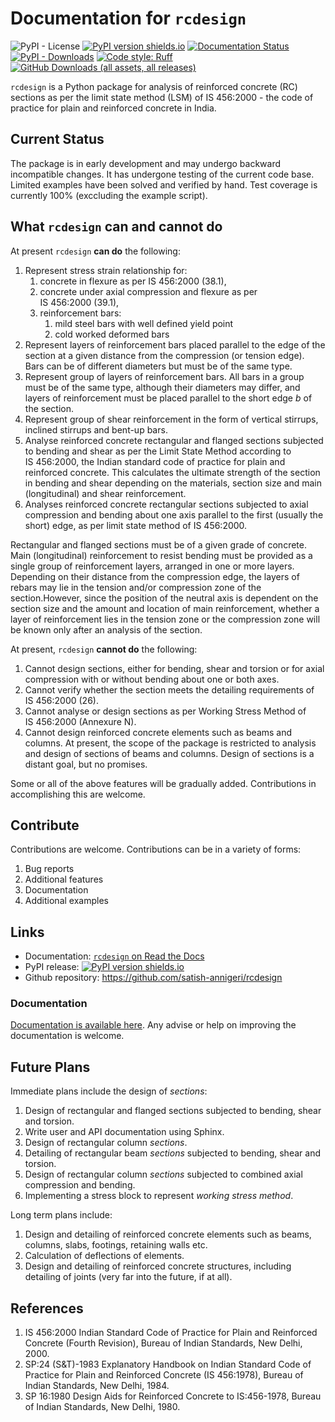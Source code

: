 # Documentation for `rcdesign`

<img alt="PyPI - License" src="https://img.shields.io/pypi/l/rcdesign"> [![PyPI version shields.io](https://img.shields.io/pypi/v/rcdesign)](https://pypi.python.org/pypi/rcdesign/) [![Documentation Status](https://readthedocs.org/projects/rcdesign/badge/?version=latest)](http://rcdesign.readthedocs.io/?badge=latest) [![PyPI - Downloads](https://img.shields.io/pypi/dm/rcdesign)](https://pypi.python.org/pypi/rcdesign/) [![Code style: Ruff](https://img.shields.io/badge/code%20style-Ruff-blue)](https://astral.sh/ruff) [![GitHub Downloads (all assets, all releases)](https://img.shields.io/github/downloads/satish-annigeri/rcdesign/total)
](https://github.com/satish-annigeri/rcdesign)

`rcdesign` is a Python package for analysis of reinforced concrete&nbsp;(RC) sections as per the limit state method&nbsp;(LSM) of IS&nbsp;456:2000 - the code of practice for plain and reinforced concrete in India.

## Current Status

The package is in early development and may undergo backward incompatible changes. It has undergone testing of the current code base. Limited examples have been solved and verified by hand. Test coverage is currently 100% (exccluding the example script).

## What `rcdesign` can and cannot do

At present `rcdesign` **can do** the following:

1. Represent stress strain relationship for:
    1. concrete in flexure as per IS&nbsp;456:2000&nbsp;(38.1),
    2. concrete under axial compression and flexure as per IS&nbsp;456:2000&nbsp;(39.1),
    2. reinforcement bars:
        1. mild steel bars with well defined yield point
        2. cold worked deformed bars
2. Represent layers of reinforcement bars placed parallel to the edge of the section at a given distance from the compression (or tension edge). Bars can be of different diameters but must be of the same type.
3. Represent group of layers of reinforcement bars. All bars in a group must be of the same type, although their diameters may differ, and layers of reinforcement must be placed parallel to the short edge _b_ of the section.
4. Represent group of shear reinforcement in the form of vertical stirrups, inclined stirrups and bent-up bars.
5. Analyse reinforced concrete rectangular and flanged sections subjected to bending and shear as per the Limit State Method according to IS&nbsp;456:2000, the Indian standard code of practice for plain and reinforced concrete. This calculates the ultimate strength of the section in bending and shear depending on the materials, section size and main (longitudinal) and shear reinforcement.
6. Analyses reinforced concrete rectangular sections subjected to axial compression and bending about one axis parallel to the first (usually the short) edge, as per limit state method of IS&nbsp;456:2000.

Rectangular and flanged sections must be of a given grade of concrete. Main (longitudinal) reinforcement to resist bending must be provided as a single group of reinforcement layers, arranged in one or more layers. Depending on their distance from the compression edge, the layers of rebars may lie in the tension and/or compression zone of the section.However, since the position of the neutral axis is dependent on the section size and the amount and location of main reinforcement, whether a layer of reinforcement lies in the tension zone or the compression zone will be known only after an analysis of the section.

At present, `rcdesign` **cannot do** the following:

1. Cannot design sections, either for bending, shear and torsion or for axial compression with or without bending about one or both axes.
3. Cannot verify whether the section meets the detailing requirements of IS&nbsp;456:2000&nbsp;(26).
4. Cannot analyse or design sections as per Working Stress Method of IS&nbsp;456:2000&nbsp;(Annexure&nbsp;N).
5. Cannot design reinforced concrete elements such as beams and columns. At present, the scope of the package is restricted to analysis and design of sections of beams and columns. Design of sections is a distant goal, but no promises.

Some or all of the above features will be gradually added. Contributions in accomplishing this are welcome.

## Contribute
Contributions are welcome. Contributions can be in a variety of forms:

1. Bug reports
2. Additional features
3. Documentation
4. Additional examples

## Links
- Documentation: [`rcdesign` on Read the Docs](https://rcdesign.readthedocs.io/en/latest/)
- PyPI release: [![PyPI version shields.io](https://img.shields.io/pypi/v/rcdesign)](https://pypi.python.org/pypi/rcdesign/)
- Github repository: https://github.com/satish-annigeri/rcdesign

### Documentation
[Documentation is available here](https://rcdesign.readthedocs.io/en/latest/). Any advise or help on improving the documentation is welcome.

## Future Plans

Immediate plans include the design of *sections*:

1. Design of rectangular and flanged sections subjected to bending, shear and torsion.
2. Write user and API documentation using Sphinx.
3. Design of rectangular column *sections*.
4. Detailing of rectangular beam *sections* subjected to bending, shear and torsion.
5. Design of rectangular column *sections* subjected to combined axial compression and bending.
5. Implementing a stress block to represent *working stress method*.

Long term plans include:

1. Design and detailing of reinforced concrete elements such as beams, columns, slabs, footings, retaining walls etc.
2. Calculation of deflections of elements.
3. Design and detailing of reinforced concrete structures, including detailing of joints (very far into the future, if at all).

## References
1. IS 456:2000 Indian Standard Code of Practice for Plain and Reinforced Concrete (Fourth Revision), Bureau of Indian Standards, New Delhi, 2000.
2. SP:24 (S&T)-1983 Explanatory Handbook on Indian Standard Code of Practice for Plain and Reinforced Concrete (IS 456:1978), Bureau of Indian Standards, New Delhi, 1984.
3. SP 16:1980 Design Aids for Reinforced Concrete to IS:456-1978, Bureau of Indian Standards, New Delhi, 1980.
